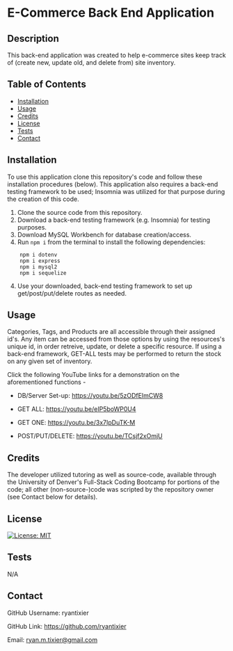 # E-Commerce Back End Application

## Description

This back-end application was created to help e-commerce sites keep track of (create new, update old, and delete from) site inventory.

## Table of Contents

- [Installation](#installation)
- [Usage](#usage)
- [Credits](#credits)
- [License](#license)
- [Tests](#tests)
- [Contact](#contact)

## Installation

To use this application clone this repository's code and follow these installation procedures (below). This application also requires a back-end testing framework to be used; Insomnia was utilized for that purpose during the creation of this code.

1. Clone the source code from this repository.
2. Download a back-end testing framework (e.g. Insomnia) for testing purposes.
3. Download MySQL Workbench for database creation/access.
4. Run `npm i` from the terminal to install the following dependencies:

```
    npm i dotenv
    npm i express
    npm i mysql2
    npm i sequelize
```

4. Use your downloaded, back-end testing framework to set up get/post/put/delete routes as needed.

## Usage

Categories, Tags, and Products are all accessible through their assigned id's. Any item can be accessed from those options by using the resources's unique id, in order retreive, update, or delete a specific resource. If using a back-end framework, GET-ALL tests may be performed to return the stock on any given set of inventory.

Click the following YouTube links for a demonstration on the aforementioned functions -

- DB/Server Set-up: https://youtu.be/5zODfEImCW8

- GET ALL: https://youtu.be/eIP5boWP0U4

- GET ONE: https://youtu.be/3x7IpDuTK-M

- POST/PUT/DELETE: https://youtu.be/TCsjf2xOmjU

## Credits

The developer utilized tutoring as well as source-code, available through the University of Denver's Full-Stack Coding Bootcamp for portions of the code; all other (non-source-)code was scripted by the repository owner (see Contact below for details).

## License

[![License: MIT](https://img.shields.io/badge/License-MIT-yellow.svg)](https://opensource.org/licenses/MIT)

## Tests

N/A

## Contact

GitHub Username: ryantixier

GitHub Link: https://github.com/ryantixier

Email: ryan.m.tixier@gmail.com
